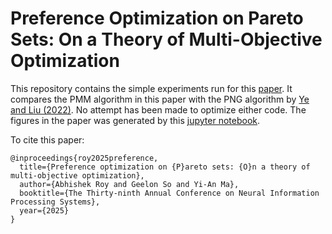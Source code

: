 # Preference Optimization on Pareto Sets: On a Theory of Multi-Objective Optimization

This repository contains the simple experiments run for this 
[paper](https://arxiv.org/abs/2308.02145). It compares the PMM algorithm in this
paper with the PNG algorithm by 
[Ye and Liu (2022)](https://arxiv.org/abs/2110.08713v2). No attempt has been 
made to optimize either code. The figures in the paper was generated by this 
[jupyter notebook](./visualization.ipynb).

To cite this paper:

```
@inproceedings{roy2025preference,
  title={Preference optimization on {P}areto sets: {O}n a theory of multi-objective optimization},
  author={Abhishek Roy and Geelon So and Yi-An Ma},
  booktitle={The Thirty-ninth Annual Conference on Neural Information Processing Systems},
  year={2025}
}
```